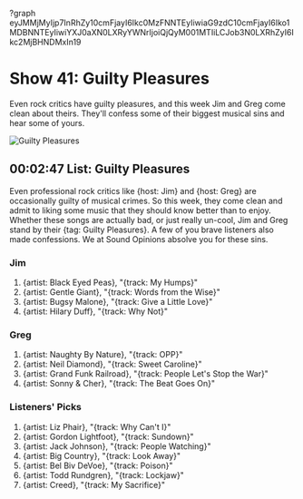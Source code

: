 ?graph eyJMMjMyIjp7InRhZy10cmFjayI6Ikc0MzFNNTEyIiwiaG9zdC10cmFjayI6Iko1MDBNNTEyIiwiYXJ0aXN0LXRyYWNrIjoiQjQyM001MTIiLCJob3N0LXRhZyI6Ikc2MjBHNDMxIn19

# Show 41: Guilty Pleasures
Even rock critics have guilty pleasures, and this week Jim and Greg come clean about theirs. They'll confess some of their biggest musical sins and hear some of yours.

![Guilty Pleasures](http://static.soundopinions.org/images/2006/guiltypleasure.jpg)

## 00:02:47 List: Guilty Pleasures
Even professional rock critics like {host: Jim} and {host: Greg} are occasionally guilty of musical crimes. So this week, they come clean and admit to liking some music that they should know better than to enjoy. Whether these songs are actually bad, or just really un-cool, Jim and Greg stand by their {tag: Guilty Pleasures}. A few of you brave listeners also made confessions. We at Sound Opinions absolve you for these sins.

### Jim
1. {artist: Black Eyed Peas}, "{track: My Humps}" 
2. {artist: Gentle Giant}, "{track: Words from the Wise}"
3. {artist: Bugsy Malone}, "{track: Give a Little Love}"
4. {artist: Hilary Duff}, "{track: Why Not}"

### Greg
1. {artist: Naughty By Nature}, "{track: OPP}"
2. {artist: Neil Diamond}, "{track: Sweet Caroline}"
3. {artist: Grand Funk Railroad}, "{track: People Let's Stop the War}"
4. {artist: Sonny & Cher}, "{track: The Beat Goes On}"

### Listeners' Picks
1. {artist: Liz Phair}, "{track: Why Can't I}"
2. {artist: Gordon Lightfoot}, "{track: Sundown}"
3. {artist: Jack Johnson}, "{track: People Watching}"
4. {artist: Big Country}, "{track: Look Away}"
5. {artist: Bel Biv DeVoe}, "{track: Poison}"
6. {artist: Todd Rundgren}, "{track: Lockjaw}"
7. {artist: Creed}, "{track: My Sacrifice}"